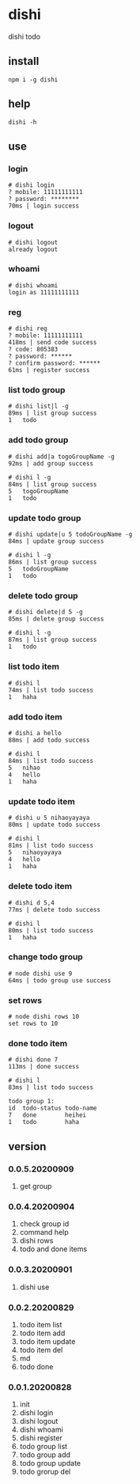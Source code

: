 # dishi
dishi todo

## install
```
npm i -g dishi
```

## help
```
dishi -h
```

## use
### login
```
# dishi login
? mobile: 11111111111
? password: ********
70ms | login success
```

### logout
```
# dishi logout
already logout
```

### whoami
```
# dishi whoami
login as 11111111111
```

### reg
```
# dishi reg
? mobile: 11111111111
418ms | send code success
? code: 805383
? password: ******
? confirm password: ******
61ms | register success
```

### list todo group
```
# dishi list|l -g
89ms | list group success
1	todo
```

### add todo group
```
# dishi add|a togoGroupName -g
92ms | add group success

# dishi l -g
84ms | list group success
5	togoGroupName
1	todo
```

### update todo group
```
# dishi update|u 5 todoGroupName -g
84ms | update group success

# dishi l -g
86ms | list group success
5	todoGroupName
1	todo
```

### delete todo group
```
# dishi delete|d 5 -g
85ms | delete group success

# dishi l -g
87ms | list group success
1	todo
```

### list todo item
```
# dishi l
74ms | list todo success
1	haha
```

### add todo item
```
# dishi a hello
88ms | add todo success

# dishi l
84ms | list todo success
5	nihao
4	hello
1	haha
```

### update todo item
```
# dishi u 5 nihaoyayaya
80ms | update todo success

# dishi l
81ms | list todo success
5	nihaoyayaya
4	hello
1	haha
```

### delete todo item
```
# dishi d 5,4
77ms | delete todo success

# dishi l
80ms | list todo success
1	haha
```

### change todo group
```
# node dishi use 9
64ms | todo group use success
```

### set rows
```
# node dishi rows 10
set rows to 10
```

### done todo item
```
# dishi done 7
113ms | done success

# dishi l
83ms | list todo success

todo group 1:
id	todo-status	todo-name
7	done		heihei
1	todo		haha
```

## version
### 0.0.5.20200909
1. get group

### 0.0.4.20200904
1. check group id
2. command help
3. dishi rows
4. todo and done items

### 0.0.3.20200901
1. dishi use

### 0.0.2.20200829
1. todo item list
2. todo item add
3. todo item update
4. todo item del
5. md
6. todo done

### 0.0.1.20200828
1. init
2. dishi login
3. dishi logout
4. dishi whoami
5. dishi register
6. todo group list
7. todo group add
8. todo group update
9. todo grorup del

